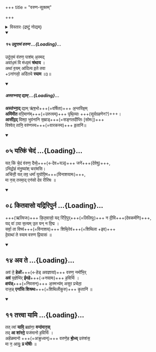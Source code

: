 +++
title = "वरुण-सूक्तम्"

+++

<details><summary>विस्तारः (द्रष्टुं नोद्यम्)</summary>

> 'उदुत्तमं वरुण’, ‘अस्तभ्नाद् द्यां’, ‘यत्किञ्चेदं’, ‘कितवासो', ‘अवते हेडः,' 'तत्त्वायामि' इति वरुण-सूक्तं 

इति माडभूषी वीरराघवः। 
</details>
<div class="js_include" includetitle="false" newlevelforh1="5" unfilled url="/vedAH_Rk/shAkalam/saMhitA/vishvAsa-prastutiH/01/024/15_uduttamaM_varuNa.md">
<details open><summary><h5>१५ उदुत्तमं वरुण ...{Loading}...</h5></summary>


उदु॑त्त॒मं व॑रुण॒ पाश॑म् अ॒स्मद्  
अवा॑ध॒मं वि म॑ध्य॒मं **श्र॑थाय** ।   
अथा॑ व॒यम् आ॑दित्य व्र॒ते तवा  
+ऽना॑गसो॒ अदि॑तये **स्याम** ॥३॥  

</details>
</div>
<div class="js_include" includetitle="false" newlevelforh1="5" unfilled url="/vedAH_yajuH/taittirIyam/sArasvata-vibhAgaH/saMhitA/Rk/vishvAsa-prastutiH/1/2_somayAgArambhaH/08_anasi_sthApanam/astabhnAd_dyAm.md">
<details open><summary><h5>अस्तभ्नाद् द्याम् ...{Loading}...</h5></summary>


**अस्त॑भ्ना॒द्** द्याम् ऋ॑ष॒भो+++(=वर्षिता)+++ अ॒न्तरि॑क्ष॒म्   
**अमि॑मीत** वरि॒माण॑म्+++(=उरुत्वम्)+++ पृथि॒व्याः +++(सूर्यग्रहणेन?)+++।   
**आसी॑द॒द्** विश्वा॒ भुव॑नानि स॒म्राड्+++(=सङ्गतदीप्तिः [सोमः])+++  
विश्वेत् तानि॒ वरु॑णस्य+++(=वारकस्य)+++ व्र॒तानि॑॥

</details>
</div>
<div class="js_include" includetitle="false" newlevelforh1="2" unfilled url="/vedAH_Rk/shAkalam/saMhitA/vishvAsa-prastutiH/07/089/05_yatkiM_chedaM.md">
<details open><summary><h2>०५ यत्किं चेदं ...{Loading}...</h2></summary>


यत् किं चे॒दं व॑रुण॒ दैव्ये॒+++(←देव+यञ्)+++ जने॑+++(देवेषु)+++,  
ऽभिद्रो॒हं म॑नु॒ष्या॑श् चरा॑मसि।   
अचि॑त्ती॒ यत् तव॒ धर्मा॑ युयोपि॒म+++(विनाशयामः)+++,  
मा न॒स् तस्मा॒द् एन॑सो देव रीरिषः ॥

</details>
</div>
<div class="js_include" includetitle="false" newlevelforh1="2" unfilled url="/vedAH_Rk/shAkalam/saMhitA/vishvAsa-prastutiH/05/085/08_kitavAso_yadriripurna.md">
<details open><summary><h2>०८ कितवासो यद्रिरिपुर्न ...{Loading}...</h2></summary>


+++(ऋत्विजः)+++ कि॒त॒वासो॒ यद् रि॑रि॒पुर्+++(=लिलिपुः)+++ न दी॒वि+++(देवकर्मणि)+++,  
यद् वा॑ ऽघा स॒त्यम् उ॒त यन् न वि॒द्म ।  
सर्वा॒ ता विष्य॑+++(=विनाशय)+++ शिथि॒रेव॑+++(=शिथिला +इव)+++  
दे॒वाथा॑ ते स्याम वरुण प्रि॒यासः॑ ॥

</details>
</div>
<div class="js_include" includetitle="false" newlevelforh1="2" unfilled url="/vedAH_Rk/shAkalam/saMhitA/vishvAsa-prastutiH/01/024/14_ava_te.md">
<details open><summary><h2>१४ अव ते ...{Loading}...</h2></summary>


अव॑ ते॒ **हेळो॑**+++(←हेड् अवज्ञायां)+++ वरुण॒ नमो॑भि॒र्  
**अव॑** य॒ज्ञेभि॑र् **ईमहे**+++(→नयामः)+++ ह॒विर्भिः॑ ।  
**क्षय॑न्न्**+++(=निवसन्)+++ अ॒स्मभ्य॑म् असुर प्रचेता॒  
राज॒न्न् **एनां॑सि शिश्रथः**+++(=शिथिलीकुरु)+++ कृ॒तानि॑ ॥

</details>
</div>
<div class="js_include" includetitle="false" newlevelforh1="2" unfilled url="/vedAH_Rk/shAkalam/saMhitA/vishvAsa-prastutiH/01/024/11_tattvA_yAmi.md">
<details open><summary><h2>११ तत्त्वा यामि ...{Loading}...</h2></summary>


तत् त्वा॑ **यामि॒** ब्रह्म॑णा॒ **वन्द॑मान॒स्**  
तद् **आ शा॑स्ते॒** यज॑मानो ह॒विर्भिः॑ ।  
अहे॑ळमानो +++(=अक्रुध्यन्)+++ वरुणे॒ह **बो॒ध्य्** उरु॑शंस॒  
मा न॒ आयुः॒ **प्र मो॑षीः** ॥

</details>
</div>

